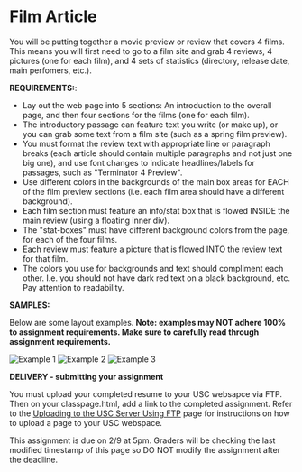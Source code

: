 Film Article
============

You will be putting together a movie preview or review that covers 4 films. This means you will first need to go to a film site and grab 4 reviews, 4 pictures (one for each film), and 4 sets of statistics (directory, release date, main perfomers, etc.).

**REQUIREMENTS:**:

* Lay out the web page into 5 sections: An introduction to the overall page, and then four sections for the films (one for each film).
* The introductory passage can feature text you write (or make up), or you can grab some text from a film site (such as a spring film preview).
* You must format the review text with appropriate line or paragraph breaks (each article should contain multiple paragraphs and not just one big one), and use font changes to indicate headlines/labels for passages, such as "Terminator 4 Preview".
* Use different colors in the backgrounds of the main box areas for EACH of the film preview sections (i.e. each film area should have a different background).
* Each film section must feature an info/stat box that is flowed INSIDE the main review (using a floating inner div).
* The "stat-boxes" must have different background colors from the page, for each of the four films. 
* Each review must feature a picture that is flowed INTO the review text for that film.
* The colors you use for backgrounds and text should compliment each other. I.e. you should not have dark red text on a black background, etc. Pay attention to readability.

**SAMPLES:**

Below are some layout examples. __Note: examples may NOT adhere 100% to assignment requirements. Make sure to carefully read through assignment requirements.__

![Example 1](http://itpwebdev.herokuapp.com/images/film_example.gif)
![Example 2](http://itpwebdev.herokuapp.com/images/film_example2.gif)
![Example 3](http://itpwebdev.herokuapp.com/images/film_example3.gif)

**DELIVERY - submitting your assignment**

You must upload your completed resume to your USC websapce via FTP. Then on your classpage.html, add a link to the completed assignment. Refer to the [Uploading to the USC Server Using FTP](/#/104/notes/ftp) page for instructions on how to upload a page to your USC webspace. 

This assignment is due on 2/9 at 5pm. Graders will be checking the last modified timestamp of this page so DO NOT modify the assignment after the deadline.